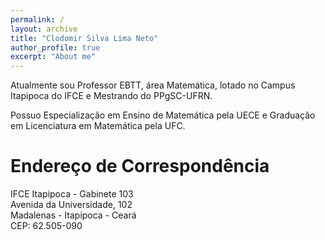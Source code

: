 ```yaml
---
permalink: /
layout: archive
title: "Clodomir Silva Lima Neto"
author_profile: true
excerpt: "About me"
---
```


Atualmente sou Professor EBTT, área Matemática, lotado no Campus Itapipoca do IFCE e Mestrando do PPgSC-UFRN. 

Possuo Especialização em Ensino de Matemática pela UECE e Graduação em Licenciatura em Matemática pela UFC.

# Endereço de Correspondência

IFCE Itapipoca - Gabinete 103 <br />
Avenida da Universidade, 102 <br />
Madalenas - Itapipoca - Ceará <br />
CEP: 62.505-090